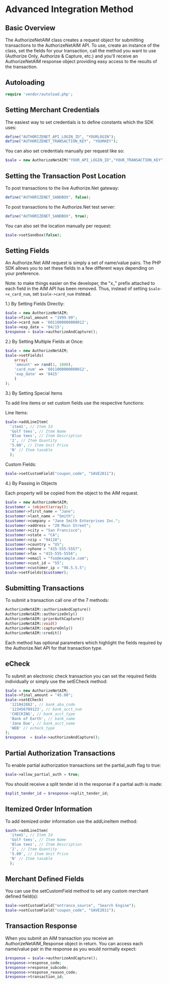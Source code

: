 Advanced Integration Method
===========================

Basic Overview
--------------

The AuthorizeNetAIM class creates a request object for submitting transactions
to the AuthorizeNetAIM API. To use, create an instance of the class, set the fields
for your transaction, call the method you want to use (Authorize Only, Authorize & 
Capture, etc.) and you'll receive an AuthorizeNetAIM response object providing easy access
to the results of the transaction.

Autoloading
-----------------

```PHP
require 'vendor/autoload.php'; 
```

Setting Merchant Credentials
----------------------------
The easiest way to set credentials is to define constants which the SDK uses:

```PHP
define("AUTHORIZENET_API_LOGIN_ID", "YOURLOGIN");
define("AUTHORIZENET_TRANSACTION_KEY", "YOURKEY");
```

You can also set credentials manually per request like so:

```PHP
$sale = new AuthorizeNetAIM("YOUR_API_LOGIN_ID","YOUR_TRANSACTION_KEY");
```

Setting the Transaction Post Location
-------------------------------------

To post transactions to the live Authorize.Net gateway:

```PHP
define("AUTHORIZENET_SANDBOX", false);
```

To post transactions to the Authorize.Net test server:

```PHP
define("AUTHORIZENET_SANDBOX", true);
```

You can also set the location manually per request:

```PHP
$sale->setSandbox(false);
```

Setting Fields
--------------

An Authorize.Net AIM request is simply a set of name/value pairs. The PHP SDK
allows you to set these fields in a few different ways depending on your
preference.

Note: to make things easier on the developer, the "x_" prefix attached to each
field in the AIM API has been removed. Thus, instead of setting `$sale->x_card_num`,
set `$sale->card_num` instead.

1.) By Setting Fields Directly:

```PHP
$sale = new AuthorizeNetAIM;
$sale->final_amount = "1999.99";
$sale->card_num = '6011000000000012';
$sale->exp_date = '04/15';
$response = $sale->authorizeAndCapture();
```

2.) By Setting Multiple Fields at Once:

```PHP
$sale = new AuthorizeNetAIM;
$sale->setFields(
    array(
    'amount' => rand(1, 1000),
    'card_num' => '6011000000000012',
    'exp_date' => '0415'
    )
);
```

3.) By Setting Special Items

To add line items or set custom fields use the respective functions:

Line Items:

```PHP
$sale->addLineItem(
  'item1', // Item Id
  'Golf tees', // Item Name
  'Blue tees', // Item Description
  '2', // Item Quantity
  '5.00', // Item Unit Price
  'N' // Item taxable
  );
```

Custom Fields:

```PHP
$sale->setCustomField("coupon_code", "SAVE2011");
```

4.) By Passing in Objects

Each property will be copied from the object to the AIM request.

```PHP
$sale = new AuthorizeNetAIM;
$customer = (object)array();
$customer->first_name = "Jane";
$customer->last_name = "Smith";
$customer->company = "Jane Smith Enterprises Inc.";
$customer->address = "20 Main Street";
$customer->city = "San Francisco";
$customer->state = "CA";
$customer->zip = "94110";
$customer->country = "US";
$customer->phone = "415-555-5557";
$customer->fax = "415-555-5556";
$customer->email = "foo@example.com";
$customer->cust_id = "55";
$customer->customer_ip = "98.5.5.5";
$sale->setFields($customer);
```

Submitting Transactions
-----------------------
To submit a transaction call one of the 7 methods: 

```PHP
AuthorizeNetAIM::authorizeAndCapture()
AuthorizeNetAIM::authorizeOnly()
AuthorizeNetAIM::priorAuthCapture()
AuthorizeNetAIM::void()
AuthorizeNetAIM::captureOnly()
AuthorizeNetAIM::credit()
```

Each method has optional parameters which highlight the fields required by the
Authorize.Net API for that transaction type.


eCheck
------
To submit an electronic check transaction you can set the required fields individually
or simply use the setECheck method:

```PHP
$sale = new AuthorizeNetAIM;
$sale->final_amount = "45.00";
$sale->setECheck(
  '121042882', // bank_aba_code
  '123456789123', // bank_acct_num
  'CHECKING', // bank_acct_type
  'Bank of Earth', // bank_name
  'Jane Doe', // bank_acct_name
  'WEB' // echeck_type
);
$response  = $sale->authorizeAndCapture();
```

Partial Authorization Transactions
----------------------------------
To enable partial authorization transactions set the partial_auth flag
to true:

```PHP
$sale->allow_partial_auth = true;
```

You should receive a split tender id in the response if a partial auth
is made:

```PHP
$split_tender_id = $response->split_tender_id;
```

Itemized Order Information
--------------------------
To add itemized order information use the addLineItem method:

```PHP
$auth->addLineItem(
  'item1', // Item Id
  'Golf tees', // Item Name
  'Blue tees', // Item Description
  '2', // Item Quantity
  '5.00', // Item Unit Price
  'N' // Item taxable
  );
```

Merchant Defined Fields
-----------------------
You can use the setCustomField method to set any custom merchant defined field(s):

```PHP
$sale->setCustomField("entrance_source", "Search Engine");
$sale->setCustomField("coupon_code", "SAVE2011");
```

Transaction Response
--------------------
When you submit an AIM transaction you receive an AuthorizeNetAIM_Response
object in return. You can access each name/value pair in the response as
you would normally expect:

```PHP
$response = $sale->authorizeAndCapture();
$response->response_code;
$response->response_subcode;
$response->response_reason_code;
$response->transaction_id;
```
